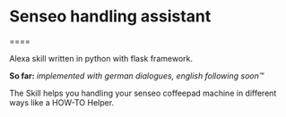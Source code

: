# Senseo handling assistant
====

Alexa skill written in python with flask framework.

__So far:__ _implemented with german dialogues, english following soon&trade;_

The Skill helps you handling your senseo coffeepad machine in different ways like a HOW-TO Helper.
